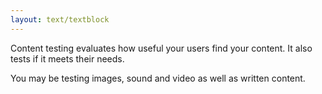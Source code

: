 ```yaml
---
layout: text/textblock
---
```


Content testing evaluates how useful your users find your content. It also tests if it meets their needs.

You may be testing images, sound and video as well as written content.
